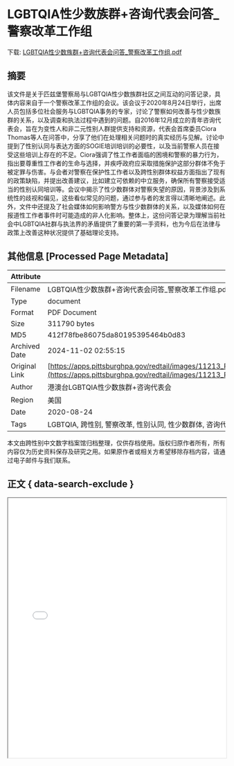 # LGBTQIA性少数族群+咨询代表会问答_警察改革工作组

<!-- tcd_download_link -->
下载: <a href="../LGBTQIA性少数族群+咨询代表会问答_警察改革工作组.pdf" download>LGBTQIA性少数族群+咨询代表会问答_警察改革工作组.pdf</a>
<!-- tcd_download_link_end -->

## 摘要

<!-- tcd_abstract -->
该文件是关于匹兹堡警察局与LGBTQIA性少数族群社区之间互动的问答记录，具体内容来自于一个警察改革工作组的会议。该会议于2020年8月24日举行，出席人员包括多位社会服务与LGBTQIA事务的专家，讨论了警察如何改善与性少数族群的关系，以及调查和执法过程中遇到的问题。自2016年12月成立的青年咨询代表会，旨在为变性人和非二元性别人群提供支持和资源，代表会首席委员Ciora Thomas等人在问答中，分享了他们在处理相关问题时的真实经历与见解。讨论中提到了性别认同与表达方面的SOGIE培训培训的必要性，以及当前警察人员在接受这些培训上存在的不足。Ciora强调了性工作者面临的困境和警察的暴力行为，指出要尊重性工作者的生命与选择，并疾呼政府应采取措施保护这部分群体不免于被定罪与伤害。与会者对警察在保护性工作者以及跨性别群体权益方面指出了现有的政策缺陷，并提出改善建议，比如建立可依赖的中立服务，确保所有警察接受适当的性别认同培训等。会议中揭示了性少数群体对警察失望的原因，背景涉及到系统性的歧视和偏见，这些看似常见的问题，通过参与者的发言得以清晰地阐述。此外，文件中还提及了社会媒体如何影响警方与性少数群体的关系，以及媒体如何在报道性工作者事件时可能造成的非人化影响。整体上，这份问答记录为理解当前社会中LGBTQIA社群与执法界的矛盾提供了重要的第一手资料，也为今后在法律与政策上改善这种状况提供了基础理论支持。

<!-- tcd_abstract_end -->

## 其他信息 [Processed Page Metadata]

| Attribute       | Value                                  |
|-----------------|----------------------------------------|
| Filename        | LGBTQIA性少数族群+咨询代表会问答_警察改革工作组.pdf                             |
| Type            | document                                 |
| Format          | PDF Document                               |
| Size            | 311790 bytes                           |
| MD5             | 412f78fbe86075da80195395464b0d83                                  |
| Archived Date   | 2024-11-02 02:55:15                             |
| Original Link   | [https://apps.pittsburghpa.gov/redtail/images/11213_Police_Reform_Task_Force_Minutes_8.24.2020_Chinese.pdf](https://apps.pittsburghpa.gov/redtail/images/11213_Police_Reform_Task_Force_Minutes_8.24.2020_Chinese.pdf)                         |
| Author          | 港澳台LGBTQIA性少数族群+咨询代表会                               |
| Region          | 美国                               |
| Date            | 2020-08-24                                 |
| Tags            | LGBTQIA, 跨性别, 警察改革, 性别认同, 性少数群体, 咨询代表会, 公共安全, 性工作者问题                                 |

本文由跨性别中文数字档案馆归档整理，仅供存档使用。版权归原作者所有，所有内容仅为历史资料保存及研究之用。如果原作者或相关方希望移除存档内容，请通过电子邮件与我们联系。

## 正文 { data-search-exclude }

<!-- tcd_main_text -->
<iframe src="../LGBTQIA性少数族群+咨询代表会问答_警察改革工作组.pdf" width="100%" height="600px">
    <p>无法显示PDF，请下载查看。</p>
</iframe>
<!-- tcd_main_text_end -->

